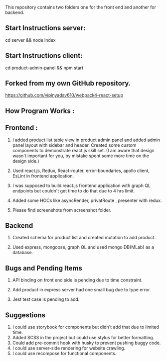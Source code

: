 This repository contains two folders one for the front end and another for backend.

## Start Instructions server: 
cd server && node index

## Start Instructions client: 
cd product-admin-panel && npm start

## Forked from my own GitHub repository.
 https://github.com/vipinyadav610/webpack4-react-setup
 
## How Program Works :
## Frontend : 
1. I added product list table view in product admin panel and added admin panel layout with sidebar and header. Created some custom components to demonstrate react.js skill set. (I am aware that design wasn't important for you, by mistake spent some more time on the design side.)

2. Used react.js, Redux, React-router, error-boundaries, apollo client, EsLint in frontend application. 

3. I was supposed to build react.js frontend application with graph QL endpoints but couldn't get time to do that due to 4 hrs limit.

4. Added some HOCs like asyncRender, privatRoute , presenter with redux. 

5. Please find screenshots from screenshot folder.

## Backend
1. Created schema for product list and created mutation to add product.

2. Used express, mongoose, graph QL and used mongo DB(MLab) as a database.

## Bugs and Pending Items
1. API binding on front end side is pending due to time constraint.

2. Add product in express server had one small bug due to type error.

3. Jest test case is pending to add.

## Suggestions
1. I could use storybook for components but didn't add that due to limited time.
2. Added SCSS in the project but could use stylus for better formatting.
3. Could add pre-commit hook with husky to prevent pushing buggy code.
4. I could use server-side rendering for website crawling.
5. I could use recompose for functional components.

